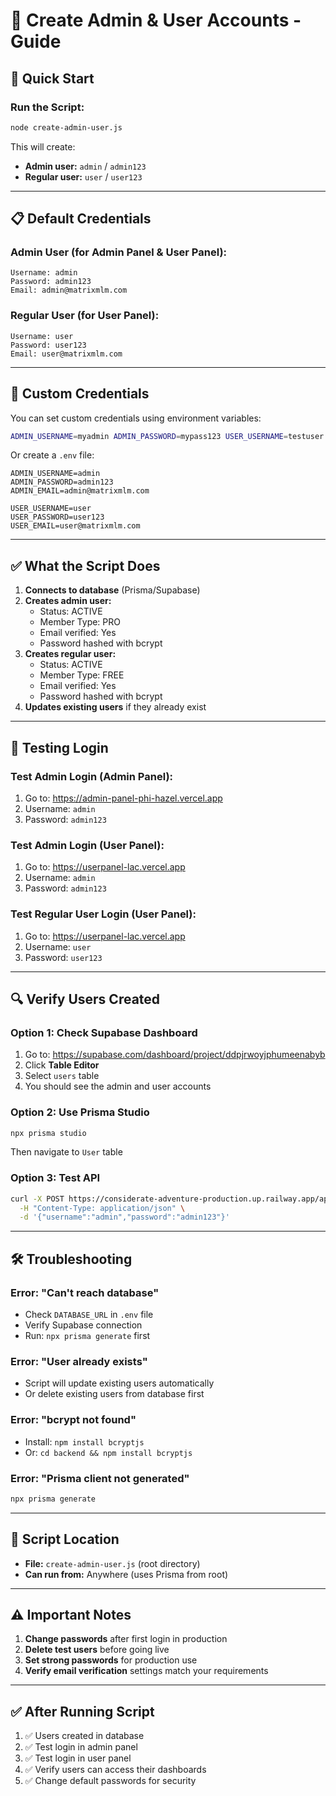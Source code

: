 # 👤 Create Admin & User Accounts - Guide

## 🚀 Quick Start

### Run the Script:
```bash
node create-admin-user.js
```

This will create:
- **Admin user:** `admin` / `admin123`
- **Regular user:** `user` / `user123`

---

## 📋 Default Credentials

### Admin User (for Admin Panel & User Panel):
```
Username: admin
Password: admin123
Email: admin@matrixmlm.com
```

### Regular User (for User Panel):
```
Username: user
Password: user123
Email: user@matrixmlm.com
```

---

## 🔧 Custom Credentials

You can set custom credentials using environment variables:

```bash
ADMIN_USERNAME=myadmin ADMIN_PASSWORD=mypass123 USER_USERNAME=testuser USER_PASSWORD=test123 node create-admin-user.js
```

Or create a `.env` file:
```env
ADMIN_USERNAME=admin
ADMIN_PASSWORD=admin123
ADMIN_EMAIL=admin@matrixmlm.com

USER_USERNAME=user
USER_PASSWORD=user123
USER_EMAIL=user@matrixmlm.com
```

---

## ✅ What the Script Does

1. **Connects to database** (Prisma/Supabase)
2. **Creates admin user:**
   - Status: ACTIVE
   - Member Type: PRO
   - Email verified: Yes
   - Password hashed with bcrypt
3. **Creates regular user:**
   - Status: ACTIVE
   - Member Type: FREE
   - Email verified: Yes
   - Password hashed with bcrypt
4. **Updates existing users** if they already exist

---

## 🧪 Testing Login

### Test Admin Login (Admin Panel):
1. Go to: https://admin-panel-phi-hazel.vercel.app
2. Username: `admin`
3. Password: `admin123`

### Test Admin Login (User Panel):
1. Go to: https://userpanel-lac.vercel.app
2. Username: `admin`
3. Password: `admin123`

### Test Regular User Login (User Panel):
1. Go to: https://userpanel-lac.vercel.app
2. Username: `user`
3. Password: `user123`

---

## 🔍 Verify Users Created

### Option 1: Check Supabase Dashboard
1. Go to: https://supabase.com/dashboard/project/ddpjrwoyjphumeenabyb
2. Click **Table Editor**
3. Select `users` table
4. You should see the admin and user accounts

### Option 2: Use Prisma Studio
```bash
npx prisma studio
```
Then navigate to `User` table

### Option 3: Test API
```bash
curl -X POST https://considerate-adventure-production.up.railway.app/api/auth/login \
  -H "Content-Type: application/json" \
  -d '{"username":"admin","password":"admin123"}'
```

---

## 🛠️ Troubleshooting

### Error: "Can't reach database"
- Check `DATABASE_URL` in `.env` file
- Verify Supabase connection
- Run: `npx prisma generate` first

### Error: "User already exists"
- Script will update existing users automatically
- Or delete existing users from database first

### Error: "bcrypt not found"
- Install: `npm install bcryptjs`
- Or: `cd backend && npm install bcryptjs`

### Error: "Prisma client not generated"
```bash
npx prisma generate
```

---

## 📝 Script Location

- **File:** `create-admin-user.js` (root directory)
- **Can run from:** Anywhere (uses Prisma from root)

---

## ⚠️ Important Notes

1. **Change passwords** after first login in production
2. **Delete test users** before going live
3. **Set strong passwords** for production use
4. **Verify email verification** settings match your requirements

---

## ✅ After Running Script

1. ✅ Users created in database
2. ✅ Test login in admin panel
3. ✅ Test login in user panel
4. ✅ Verify users can access their dashboards
5. ✅ Change default passwords for security

